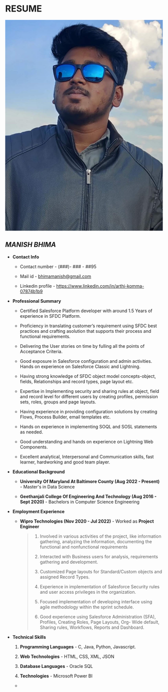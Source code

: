 # RESUME
![](1.jpeg)
                                                                                                                           
   
## *MANISH BHIMA*

- **Contact Info**
    - Contact number - (###)- ### - ##95
    
    - Mail id - bhimamanish@gmail.com
    
    - Linkedin profile - https://www.linkedin.com/in/arthi-komma-07874b1b9

- **Professional Summary**
   - Certified Salesforce Platform developer with around 1.5 Years of experience in SFDC Platform.
   
   - Proficiency in translating customer’s requirement using SFDC best practices and crafting asolution that supports their process and functional requirements.

   - Delivering the User stories on time by fulling all the points of Acceptance Criteria.
   
   - Good exposure in Salesforce configuration and admin activities. Hands on experience on Salesforce Classic and Lightning.
   
   - Having strong knowledge of SFDC object model concepts-object, fields, Relationships and record types, page layout etc.
    
   - Expertise in Implementing security and sharing rules at object, field and record level for different users by creating profiles, permission sets, roles, groups and page layouts.
   
   - Having experience in providing configuration solutions by creating Flows, Process Builder, email templates etc.
   
   - Hands on experience in implementing SOQL and SOSL statements as needed.

   - Good understanding and hands on experience on Lightning Web Components.
 
   - Excellent analytical, Interpersonal and Communication skills, fast learner, hardworking and good team player.

 - **Educational Background**
     - **University Of Maryland At Baltimore County (Aug 2022 - Present)** - Master's in Data Science
   
     - **Geethanjali College Of Engineering And Technology (Aug 2016 - Sept 2020)**  - Bachelors in Computer Science Engineering  

 - **Employment Experience**
     - **Wipro Technologies (Nov 2020 - Jul 2022)** - Worked as __Project Engineer__
         > 1. Involved in various activities of the project, like information gathering, analyzing the information, documenting the functional and nonfunctional requirements
         > 
         > 2. Interacted with Business users for analysis, requirements gathering and development.
         >
         > 3. Customized Page layouts for Standard/Custom objects and assigned Record Types.
         > 
         > 4. Experience in implementation of Salesforce Security rules and user access privileges in the organization.
         >  
         > 5. Focused implementation of developing interface using agile methodology within the sprint schedule.
         > 
         > 6. Good experience using Salesforce Administration (SFA), Profiles, Creating Roles, Page Layouts, Org- Wide default, Sharing rules, Workflows, Reports and Dashboard.
         
- **Technical Skills**   
     1. **Programming Languages** - C, Java, Python, Javascript.
   
     2. **Web Technologies**  - HTML, CSS, XML, JSON
   
     3. **Database Languages**  - Oracle SQL
   
     4. **Technologies**  -  Microsoft Power BI 

    -     

